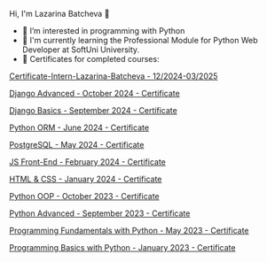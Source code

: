 Hi, I'm Lazarina Batcheva 👋

- 👀 I’m interested in programming with Python
- 🌱 I'm currently learning the Professional Module for Python Web Developer at SoftUni University.
- 📝 Certificates for completed courses:

<!---
LazarinaBatcheva/LazarinaBatcheva is a ✨ special ✨ repository because its `README.md` (this file) appears on your GitHub profile.
You can click the Preview link to take a look at your changes.
--->

[Certificate-Intern-Lazarina-Batcheva - 12/2024-03/2025](https://github.com/LazarinaBatcheva/LazarinaBatcheva/blob/main/Certificate-Intern-Lazarina-Batcheva.pdf)

[Django Advanced - October 2024 - Certificate](https://github.com/LazarinaBatcheva/LazarinaBatcheva/blob/main/Django%20Advanced%20-%20October%202024%20-%20Certificate.pdf)

[Django Basics - September 2024 - Certificate](https://github.com/LazarinaBatcheva/LazarinaBatcheva/blob/main/Django%20Basics%20-%20September%202024%20-%20Certificate.pdf)

[Python ORM - June 2024 - Certificate](https://github.com/LazarinaBatcheva/LazarinaBatcheva/blob/main/Python%20ORM%20-%20June%202024%20-%20Certificate.pdf)

[PostgreSQL - May 2024 - Certificate](https://github.com/LazarinaBatcheva/LazarinaBatcheva/blob/main/PostgreSQL%20-%20May%202024%20-%20Certificate.pdf)

[JS Front-End - February 2024 - Certificate](https://github.com/LazarinaBatcheva/LazarinaBatcheva/blob/main/JS%20Front-End%20-%20February%202024%20-%20Certificate.pdf)

[HTML & CSS - January 2024 - Certificate](https://github.com/LazarinaBatcheva/LazarinaBatcheva/blob/main/HTML%20%26%20CSS%20-%20January%202024%20-%20Certificate.pdf)

[Python OOP - October 2023 - Certificate](https://github.com/LazarinaBatcheva/LazarinaBatcheva/blob/main/Python%20OOP%20-%20October%202023%20-%20Certificate.pdf)

[Python Advanced - September 2023 - Certificate](https://github.com/LazarinaBatcheva/LazarinaBatcheva/blob/main/Python%20Advanced%20-%20September%202023%20-%20Certificate.pdf)

[Programming Fundamentals with Python - May 2023 - Certificate](https://github.com/LazarinaBatcheva/LazarinaBatcheva/blob/main/Programming%20Fundamentals%20with%20Python%20-%20May%202023%20-%20Certificate.pdf)

[Programming Basics with Python - January 2023 - Certificate](https://github.com/LazarinaBatcheva/LazarinaBatcheva/blob/main/Programming%20Basics%20-%20January%202023%20-%20Certificate.pdf)
